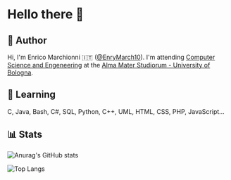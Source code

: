 # Hello there 👋

## 🙋 Author

Hi, I'm Enrico Marchionni 🇮🇹 ([@EnryMarch10](https://github.com/EnryMarch10)). I'm attending [Computer Science and Engeneering](https://corsi.unibo.it/1cycle/ComputerScienceEngineering) at the [Alma Mater Studiorum - University of Bologna](https://www.unibo.it/en).

## 📖 Learning

C, Java, Bash, C#, SQL, Python, C++, UML, HTML, CSS, PHP, JavaScript...

## 📊 Stats

![Anurag's GitHub stats](https://github-readme-stats.vercel.app/api?username=EnryMarch10&show_icons=true&theme=transparent)

![Top Langs](https://github-readme-stats.vercel.app/api/top-langs/?username=EnryMarch10&layout=compact&theme=transparent)
